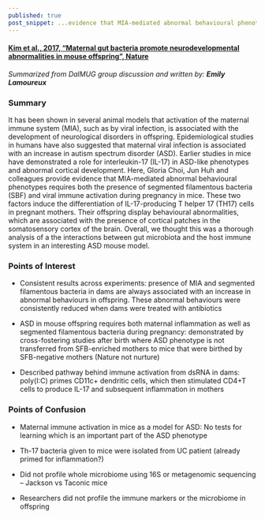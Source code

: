 ```yaml
---
published: true
post_snippet: ...evidence that MIA-mediated abnormal behavioural phenotypes requires both the presence of segmented filamentous bacteria (SBF) and viral immune activation during pregnancy in mice. These two factors induce the differentiation of IL-17-producing T helper 17 (TH17) cells in pregnant mothers. Their offspring display behavioural abnormalities, which are associated with the presence of cortical patches in the somatosensory cortex of the brain.
---
```

#### [Kim et al., 2017, “Maternal gut bacteria promote neurodevelopmental abnormalities in mouse offspring”, Nature](https://www.nature.com/articles/nature23910)

_Summarized from DalMUG group discussion and written by:
**Emily Lamoureux**_

### Summary
It has been shown in several animal models that activation of the maternal immune system (MIA), such as by viral infection, is associated with the development of neurological disorders in offspring. Epidemiological studies in humans have also suggested that maternal viral infection is associated with an increase in autism spectrum disorder (ASD). Earlier studies in mice have demonstrated a role for interleukin-17 (IL-17) in ASD-like phenotypes and abnormal cortical development. Here, Gloria Choi, Jun Huh and colleagues provide evidence that MIA-mediated abnormal behavioural phenotypes requires both the presence of segmented filamentous bacteria (SBF) and viral immune activation during pregnancy in mice. These two factors induce the differentiation of IL-17-producing T helper 17 (TH17) cells in pregnant mothers. Their offspring display behavioural abnormalities, which are associated with the presence of cortical patches in the somatosensory cortex of the brain. Overall, we thought this was a thorough analysis of a the interactions between gut microbiota and the host immune system in an interesting ASD mouse model.

### Points of Interest
- Consistent results across experiments: presence of MIA and segmented filamentous bacteria in dams are always associated with an increase in abnormal behaviours in offspring. These abnormal behaviours were consistently reduced when dams were treated with antibiotics

- ASD in mouse offspring requires both maternal inflammation as well as segmented filamentous bacteria during pregnancy: demonstrated by cross-fostering studies after birth where ASD phenotype is not transferred from SFB-enriched mothers to mice that were birthed by SFB-negative mothers (Nature not nurture)

- Described pathway behind immune activation from dsRNA in dams: poly(I:C) primes CD11c+ dendritic cells, which then stimulated CD4+T cells to produce IL-17 and subsequent inflammation in mothers 


### Points of Confusion
- Maternal immune activation in mice as a model for ASD: No tests for learning which is an important part of the ASD phenotype

- Th-17 bacteria given to mice were isolated from UC patient (already primed for inflammation?)

- Did not profile whole microbiome using 16S or metagenomic sequencing – Jackson vs Taconic mice

- Researchers did not profile the immune markers or the microbiome in offspring
